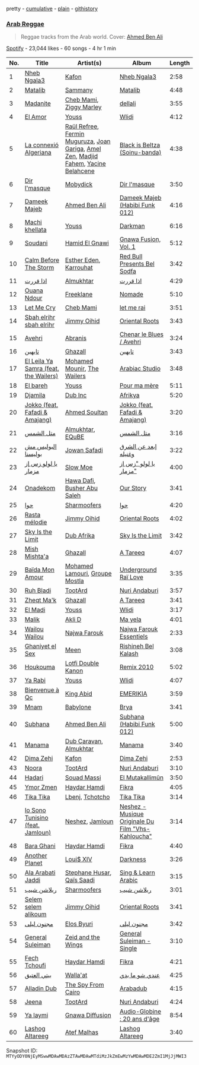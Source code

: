 pretty - [cumulative](/playlists/cumulative/37i9dQZF1DXdfYLmYuBPaf.md) - [plain](/playlists/plain/37i9dQZF1DXdfYLmYuBPaf) - [githistory](https://github.githistory.xyz/mackorone/spotify-playlist-archive/blob/main/playlists/plain/37i9dQZF1DXdfYLmYuBPaf)

### [Arab Reggae](https://open.spotify.com/playlist/37i9dQZF1DXdfYLmYuBPaf)

> Reggae tracks from the Arab world\. Cover: <a href="spotify:artist:6Gej8kFQeKbjY7dS9HXu1w">Ahmed Ben Ali</a>

[Spotify](https://open.spotify.com/user/spotify) - 23,044 likes - 60 songs - 4 hr 1 min

| No. | Title | Artist(s) | Album | Length |
|---|---|---|---|---|
| 1 | [Nheb Ngala3](https://open.spotify.com/track/1bEjblVlZYJP0TQ01r72wl) | [Kafon](https://open.spotify.com/artist/1g7CL458gLNv8UY3W2IFBw) | [Nheb Ngala3](https://open.spotify.com/album/4BqiAfIA7M0VDv9HosLXOX) | 2:58 |
| 2 | [Matalib](https://open.spotify.com/track/0chh0JBXHHvrOymWelevQM) | [Sammany](https://open.spotify.com/artist/4NyCG4OTfplfwyO65U7gY7) | [Matalib](https://open.spotify.com/album/4kyeAYBNCYeGHEa2CktKDx) | 4:48 |
| 3 | [Madanite](https://open.spotify.com/track/5FHoIbTVJnhagPgAZum1qi) | [Cheb Mami](https://open.spotify.com/artist/6vZXamchcIOKzC1c3Elp4J), [Ziggy Marley](https://open.spotify.com/artist/0o0rlxlC3ApLWsxFkUjMXc) | [dellali](https://open.spotify.com/album/1sUJo5AFoHomnM2ANQk28m) | 3:55 |
| 4 | [El Amor](https://open.spotify.com/track/6vtvViTUUXxoP9pEWrEwab) | [Youss](https://open.spotify.com/artist/102uYDhOmslO14gBBTpOz8) | [Wlidi](https://open.spotify.com/album/2DNiRSWUxaLKNAMIasxrai) | 4:12 |
| 5 | [La connexió Algeriana](https://open.spotify.com/track/3kVhxwsxfQZ4Y4ebMICYFp) | [Raül Refree](https://open.spotify.com/artist/5TPIp7TiaJOVn2sZ4s4JDy), [Fermin Muguruza](https://open.spotify.com/artist/3fJaSjkcJrLV5JYot02ckk), [Joan Gariga](https://open.spotify.com/artist/49s6tMcv1JKs76x9PiXxoU), [Amel Zen](https://open.spotify.com/artist/4sbx11FEm2X0rXIdrUKm9k), [Madjid Fahem](https://open.spotify.com/artist/4r2IfAxqQFZ3NFOa44wA4w), [Yacine Belahcene](https://open.spotify.com/artist/231j8owyOr4h1PNelSs9MD) | [Black is Beltza \(Soinu\-banda\)](https://open.spotify.com/album/55mpYFZNTBOYBy7fiIW3PE) | 4:38 |
| 6 | [Dir l'masque](https://open.spotify.com/track/12hnTtIHD7lZedD4Uzyc97) | [Mobydick](https://open.spotify.com/artist/1GJFMvl7YNCHPCFbIJfoXz) | [Dir l'masque](https://open.spotify.com/album/1GwXJZsUyZ2PWlIs1TFHtl) | 3:50 |
| 7 | [Dameek Majeb](https://open.spotify.com/track/5cdWjSCgLeBKBiEnmHOkO0) | [Ahmed Ben Ali](https://open.spotify.com/artist/6Gej8kFQeKbjY7dS9HXu1w) | [Dameek Majeb \(Habibi Funk 012\)](https://open.spotify.com/album/5tlK5RVjThB6u2SZlcadcw) | 4:16 |
| 8 | [Machi khellata](https://open.spotify.com/track/0xuuDsqREUa3YHuHiBtE3C) | [Youss](https://open.spotify.com/artist/102uYDhOmslO14gBBTpOz8) | [Darkman](https://open.spotify.com/album/7LCcMYEPw7470IOqjb420M) | 6:16 |
| 9 | [Soudani](https://open.spotify.com/track/4PH29GIlJAYrQse5wQ1fIV) | [Hamid El Gnawi](https://open.spotify.com/artist/4xLi9gEjLRTw3MdQYwrfYG) | [Gnawa Fusion, Vol\. 1](https://open.spotify.com/album/1KYi4Hx9USuRDd8Ruu2Rap) | 5:12 |
| 10 | [Calm Before The Storm](https://open.spotify.com/track/39A7pVt4KvMrO6FudUFZmG) | [Esther Eden](https://open.spotify.com/artist/51mIT66wqhRNMHACFzatPI), [Karrouhat](https://open.spotify.com/artist/1ca8evgff0ji6y6E1PmO6G) | [Red Bull Presents Bel Sodfa](https://open.spotify.com/album/4OHGHCRrdm9jfeJAzVlx1a) | 3:42 |
| 11 | [اذا قررت](https://open.spotify.com/track/2d86kCZ5D5cTGRF7LLu6XK) | [Almukhtar](https://open.spotify.com/artist/7ekEnaplxNFP0jh9hiyeM8) | [اذا قررت](https://open.spotify.com/album/2yC4Kg394XMZTfe1VVeRSZ) | 4:29 |
| 12 | [Ouana Ndour](https://open.spotify.com/track/4N0d89mk8wrYVK4WPT65vk) | [Freeklane](https://open.spotify.com/artist/5ZZqa1TXhFFGgFHuiXlsUg) | [Nomade](https://open.spotify.com/album/1xjB7sM1t4lpwxYwKQFncM) | 5:10 |
| 13 | [Let Me Cry](https://open.spotify.com/track/2dnGBx0b4Y4Un2NDHtolZE) | [Cheb Mami](https://open.spotify.com/artist/6vZXamchcIOKzC1c3Elp4J) | [let me rai](https://open.spotify.com/album/2ZjDMSjs84eCv6SVGvxExW) | 3:51 |
| 14 | [Sbah elrihr sbah elrihr](https://open.spotify.com/track/0F3RB07AAzK6PN1yZK7VJp) | [Jimmy Oihid](https://open.spotify.com/artist/1NCgkTTXC4rzdoh5xZPhAn) | [Oriental Roots](https://open.spotify.com/album/7EjIvFhQ0MFnDOneE274ZU) | 3:43 |
| 15 | [Avehri](https://open.spotify.com/track/2q9fd5R6sY9iQZ7dPd69D4) | [Abranis](https://open.spotify.com/artist/4vsPrCZRTr09LnO8S96xQ4) | [Chenar le Blues / Avehri](https://open.spotify.com/album/6HXKTWxoOEGVzoISrX1WqI) | 3:24 |
| 16 | [تايهين](https://open.spotify.com/track/5LkH32Zqyxtd8XYeOOm7Pz) | [Ghazall](https://open.spotify.com/artist/52ithxL8nGscRP6ocUO1SG) | [تايهين](https://open.spotify.com/album/3WoD2qqMCpXEe1hMPhF9M1) | 3:43 |
| 17 | [El Leila Ya Samra \(feat\. the Wailers\)](https://open.spotify.com/track/0O2dEW4oLg6pVAMEaVoHzH) | [Mohamed Mounir](https://open.spotify.com/artist/6hPNpOLunxxpXVwi696pYl), [The Wailers](https://open.spotify.com/artist/6uSKeCyQEhvPC2NODgiqFE) | [Arabiac Studio](https://open.spotify.com/album/6XYJcGLcLNuppc2PEyUTm2) | 3:48 |
| 18 | [El bareh](https://open.spotify.com/track/6rdb5eS8YUuBDd2e5zNtnR) | [Youss](https://open.spotify.com/artist/102uYDhOmslO14gBBTpOz8) | [Pour ma mère](https://open.spotify.com/album/632qvEq0QvNCZDPKYPBCWV) | 5:11 |
| 19 | [Djamila](https://open.spotify.com/track/3tocKFeTiUCvsdjRhOiwhK) | [Dub Inc](https://open.spotify.com/artist/0fSuChlRe8ZYtVFYDoG87U) | [Afrikya](https://open.spotify.com/album/4aJWs5R737UKZX0ulBGlOl) | 5:20 |
| 20 | [Jokko \(feat\. Fafadi & Amajang\)](https://open.spotify.com/track/1pX1TKYOE0SnEmCJrFq9Ve) | [Ahmed Soultan](https://open.spotify.com/artist/5kLIWnrvYVb3vpWRg825xC) | [Jokko \(feat\. Fafadi & Amajang\)](https://open.spotify.com/album/09sLgcifU89Wm2ZqJUWuwU) | 3:20 |
| 21 | [متل الشمس](https://open.spotify.com/track/0X3fSxclAF17qvAImgJyIj) | [Almukhtar](https://open.spotify.com/artist/7ekEnaplxNFP0jh9hiyeM8), [EQuBE](https://open.spotify.com/artist/1vKZWmYdp9BQAbtrX9ORuu) | [متل الشمس](https://open.spotify.com/album/5kMmvuaQDdn265GuIvswwF) | 3:16 |
| 22 | [البوليس مش بوليسنا](https://open.spotify.com/track/4vKaFSCHLVn4WvRHSPp9AO) | [Jowan Safadi](https://open.spotify.com/artist/58rk7WZCefjnDiaA15RzEs) | [إبعد عن الشرق وغنيله](https://open.spotify.com/album/6iMpF8ZtCQ7mZ2IG6WlCnX) | 3:22 |
| 23 | [يا لولو زس إز مزمار](https://open.spotify.com/track/2p0ldkKjG5b49U2MDf7YJk) | [Slow Moe](https://open.spotify.com/artist/5ws4gBwkGLUzjVxhvw4Kwd) | [يا لولو "زس إز مزمار"](https://open.spotify.com/album/5RBuRyu50dkXSyyHVpeSIx) | 4:00 |
| 24 | [Onadekom](https://open.spotify.com/track/2LW04piFtmhjdZiAwqi2HT) | [Hawa Dafi](https://open.spotify.com/artist/4TzzRCeUfXiorux2lCyjwb), [Busher Abu Saleh](https://open.spotify.com/artist/73SnvMACJeQnyLPTtEgIxX) | [Our Story](https://open.spotify.com/album/011ojQWZS2wFFCsrq1nBhQ) | 3:41 |
| 25 | [حوا](https://open.spotify.com/track/6REwNE1WsulU7hGP4lFHKU) | [Sharmoofers](https://open.spotify.com/artist/0qZ24TkLCHoE3ajCzGItJ1) | [حوا](https://open.spotify.com/album/1XTsj5TmscdQobqlqSQwq0) | 4:20 |
| 26 | [Rasta mélodie](https://open.spotify.com/track/2iMc56yj5RiQTSOUPWwuCA) | [Jimmy Oihid](https://open.spotify.com/artist/1NCgkTTXC4rzdoh5xZPhAn) | [Oriental Roots](https://open.spotify.com/album/7EjIvFhQ0MFnDOneE274ZU) | 4:02 |
| 27 | [Sky Is the Limit](https://open.spotify.com/track/5uxVUEUGkPChGLyL9qTuqt) | [Dub Afrika](https://open.spotify.com/artist/3Ygncis5SCdY1uk31LZam6) | [Sky Is the Limit](https://open.spotify.com/album/46UmPpN9g4z1zUkg4gp81f) | 3:42 |
| 28 | [Mish Mishta'a](https://open.spotify.com/track/5zSWm3BkuNRAY5jwh6mh8n) | [Ghazall](https://open.spotify.com/artist/52ithxL8nGscRP6ocUO1SG) | [A Tareeq](https://open.spotify.com/album/5sy5gs8QvcIyLKiK0Ikzu2) | 4:07 |
| 29 | [Baïda Mon Amour](https://open.spotify.com/track/2ZPTLSaw2sYYwZY0lMKD8d) | [Mohamed Lamouri](https://open.spotify.com/artist/2g3b73HYmDbTsmnHIyGOtA), [Groupe Mostla](https://open.spotify.com/artist/3TdZUvJSFzPHak9aoZm0OQ) | [Underground Raï Love](https://open.spotify.com/album/1REtKGSgxSmBtASqaozXhV) | 3:35 |
| 30 | [Ruh Bladi](https://open.spotify.com/track/3smQlUPp4ZZxcpQtYNZ7N6) | [TootArd](https://open.spotify.com/artist/7nSWA1659h0Vb1EyjJdSFV) | [Nuri Andaburi](https://open.spotify.com/album/2z9NRfIRM54Rp7b7IUOFDr) | 3:57 |
| 31 | [Zheqt Ma'k](https://open.spotify.com/track/4JU641COvRgmsLmU3PL3Aj) | [Ghazall](https://open.spotify.com/artist/52ithxL8nGscRP6ocUO1SG) | [A Tareeq](https://open.spotify.com/album/5sy5gs8QvcIyLKiK0Ikzu2) | 3:41 |
| 32 | [El Madi](https://open.spotify.com/track/18c1KobUApmSv1Hjuu5Zac) | [Youss](https://open.spotify.com/artist/102uYDhOmslO14gBBTpOz8) | [Wlidi](https://open.spotify.com/album/2DNiRSWUxaLKNAMIasxrai) | 3:17 |
| 33 | [Malik](https://open.spotify.com/track/4FPvXX8JdiZRCJNJBcT2cJ) | [Akli D](https://open.spotify.com/artist/4EOTURWj9mOPtfyjvSIvTG) | [Ma yela](https://open.spotify.com/album/0LJZkiu8pRJLoea8ERTFkf) | 4:01 |
| 34 | [Wailou Wailou](https://open.spotify.com/track/3RgksXVnjthMnLshINQfaw) | [Najwa Farouk](https://open.spotify.com/artist/0nGyyjulhM4IB5kNqyKvGq) | [Najwa Farouk Essentiels](https://open.spotify.com/album/7op66gekUCPSCRtX74E2cW) | 2:33 |
| 35 | [Ghaniyet el Sex](https://open.spotify.com/track/1sAtIlc4YMKKY3uVpAxS2m) | [Meen](https://open.spotify.com/artist/5n1aTk6a8DcuUKUXbmrUm6) | [Rishineh Bel Kalash](https://open.spotify.com/album/3RUEM2V8a5LGZpLGDdkKKt) | 3:08 |
| 36 | [Houkouma](https://open.spotify.com/track/0zRgwbETCZ9aUIRpgMoMzU) | [Lotfi Double Kanon](https://open.spotify.com/artist/6KqFUv5Sy8G5GJBfMJ1BQ4) | [Remix 2010](https://open.spotify.com/album/7lzevZHy14PcIlV94hqy8U) | 5:02 |
| 37 | [Ya Rabi](https://open.spotify.com/track/4e7bLSepWKZrjYu8N1p82c) | [Youss](https://open.spotify.com/artist/102uYDhOmslO14gBBTpOz8) | [Wlidi](https://open.spotify.com/album/2DNiRSWUxaLKNAMIasxrai) | 4:07 |
| 38 | [Bienvenue à Qc](https://open.spotify.com/track/7fs3Lr78JEanF4c4zfPp5D) | [King Abid](https://open.spotify.com/artist/4HrUvp3jnQVrTPm2Cx6r1b) | [EMERIKIA](https://open.spotify.com/album/7lPtabgLIsDjZKo6ZrHG2b) | 3:59 |
| 39 | [Mnam](https://open.spotify.com/track/2Sf3tqzeuPldmDH1hDgzd2) | [Babylone](https://open.spotify.com/artist/4sP2g2ixZhad5ZlxPirn8i) | [Brya](https://open.spotify.com/album/7wl8WPzTXuaewp6SeYGFXe) | 3:41 |
| 40 | [Subhana](https://open.spotify.com/track/6pVRs13wFVFyZrCgONzpAM) | [Ahmed Ben Ali](https://open.spotify.com/artist/6Gej8kFQeKbjY7dS9HXu1w) | [Subhana \(Habibi Funk 012\)](https://open.spotify.com/album/3siDndXTdBZqnO8mJiV3uY) | 5:00 |
| 41 | [Manama](https://open.spotify.com/track/3zOixogOi4v75PI7bkws2O) | [Dub Caravan](https://open.spotify.com/artist/7BhIlI9vRbaE1i1bYm81ZF), [Almukhtar](https://open.spotify.com/artist/7ekEnaplxNFP0jh9hiyeM8) | [Manama](https://open.spotify.com/album/3pnLlR5wQ08LWbyb93clqe) | 3:40 |
| 42 | [Dima Zehi](https://open.spotify.com/track/4WHGYUWiBgmwn0Bw2IyLJs) | [Kafon](https://open.spotify.com/artist/1g7CL458gLNv8UY3W2IFBw) | [Dima Zehi](https://open.spotify.com/album/0OoEvRIh666xcTW5NJ8OOE) | 2:53 |
| 43 | [Noora](https://open.spotify.com/track/6GoVvqQoJi8V3Y5HFPW7ka) | [TootArd](https://open.spotify.com/artist/7nSWA1659h0Vb1EyjJdSFV) | [Nuri Andaburi](https://open.spotify.com/album/2z9NRfIRM54Rp7b7IUOFDr) | 3:10 |
| 44 | [Hadari](https://open.spotify.com/track/5Cqvq0TJINqcWseUgjNde1) | [Souad Massi](https://open.spotify.com/artist/0oXFsuB6XBuDTsXJgplR7k) | [El Mutakallimûn](https://open.spotify.com/album/5iqydn2GwqvYMFyzUv2G22) | 3:50 |
| 45 | [Ymor Zmen](https://open.spotify.com/track/0IXWvrIUbFtCTTSQn9oZ0b) | [Haydar Hamdi](https://open.spotify.com/artist/20ZV4HCxM3dBlKTWIhZglN) | [Fikra](https://open.spotify.com/album/6m08yFBF4tijgdvwfJTVE3) | 4:05 |
| 46 | [Tika Tika](https://open.spotify.com/track/7cBLZYvbnaAKyN0O11i67D) | [Lbenj](https://open.spotify.com/artist/1H0D7p5aN8tGG8DPLt0Nbv), [Tchotcho](https://open.spotify.com/artist/3UG63kf0QuUZSTK15rJtkb) | [Tika Tika](https://open.spotify.com/album/1ogbmkyRQwWGGz99qT3NRQ) | 3:14 |
| 47 | [Io Sono Tunisino \(feat\. Jamloun\)](https://open.spotify.com/track/6u2bdvyZOKbkO01mvcDwks) | [Neshez](https://open.spotify.com/artist/0QvqvkYDw8YXk6A6HBODpq), [Jamloun](https://open.spotify.com/artist/1frFDCoeQDBLGVbVYfP10g) | [Neshez \- Musique Originale Du Film "Vhs\-Kahloucha"](https://open.spotify.com/album/62PBLl9jsv9ILgclz1c2SW) | 3:14 |
| 48 | [Bara Ghani](https://open.spotify.com/track/3VCObdLJBakzLgZPGRboI8) | [Haydar Hamdi](https://open.spotify.com/artist/20ZV4HCxM3dBlKTWIhZglN) | [Fikra](https://open.spotify.com/album/6m08yFBF4tijgdvwfJTVE3) | 4:40 |
| 49 | [Another Planet](https://open.spotify.com/track/7Ep1e9ytrTJvHQBAH0FEl9) | [Loui$ XIV](https://open.spotify.com/artist/4GopqQBVl1DWvqKRZe28Rq) | [Darkness](https://open.spotify.com/album/0biEHbaYequPLvH9lW2vCz) | 3:26 |
| 50 | [Ala Arabati Jaddi](https://open.spotify.com/track/03IuR9TW9GQEG8Z4e48yth) | [Stephane Husar](https://open.spotify.com/artist/4m6Gg5tLbuoiMNnEFOgtcK), [Qaïs Saadi](https://open.spotify.com/artist/6IDvorIo7wSVdLDIUUvQMR) | [Sing & Learn Arabic](https://open.spotify.com/album/1rCkwA10vL6FlxRbPANQqz) | 3:15 |
| 51 | [ريلاشن شيب](https://open.spotify.com/track/058DVtq2b8gDdlk5gOfXay) | [Sharmoofers](https://open.spotify.com/artist/0qZ24TkLCHoE3ajCzGItJ1) | [ريلاشن شيب](https://open.spotify.com/album/2tviHbUHM2uyqQQPPO9O8v) | 3:01 |
| 52 | [Selem selem alikoum](https://open.spotify.com/track/4FrN0UeXDXMMjwdVWZKG8M) | [Jimmy Oihid](https://open.spotify.com/artist/1NCgkTTXC4rzdoh5xZPhAn) | [Oriental Roots](https://open.spotify.com/album/7EjIvFhQ0MFnDOneE274ZU) | 3:41 |
| 53 | [مجنون ليلى](https://open.spotify.com/track/1SRRG1uvvZFI2rdW29jUZc) | [Elos Byuri](https://open.spotify.com/artist/2c0W9HOZvZnTALZrBhcuj6) | [مجنون ليلى](https://open.spotify.com/album/6agVMrWHlfvfdHjWVr9jAT) | 3:42 |
| 54 | [General Suleiman](https://open.spotify.com/track/72M5udVFetsH9Ga6i25no7) | [Zeid and the Wings](https://open.spotify.com/artist/262WKWZkp6ZpLUyxOVyPZi) | [General Suleiman \- Single](https://open.spotify.com/album/3v9aU2QPhQOcDQYt06WGmX) | 3:10 |
| 55 | [Fech Tchoufi](https://open.spotify.com/track/5LTuAtrv6O3ex7dvULOuA3) | [Haydar Hamdi](https://open.spotify.com/artist/20ZV4HCxM3dBlKTWIhZglN) | [Fikra](https://open.spotify.com/album/6m08yFBF4tijgdvwfJTVE3) | 4:21 |
| 56 | [بيتي العتيق](https://open.spotify.com/track/7zHLx1NIvAvrwfs89hKNvf) | [Walla'at](https://open.spotify.com/artist/1s4nBceqZ8lEO9BaL5YZGe) | [عندي شو ما بدي](https://open.spotify.com/album/6ARv46xQRJZsE5C78g4mFS) | 4:25 |
| 57 | [Alladin Dub](https://open.spotify.com/track/2nx1z24jfU0GlxZRla9ZG9) | [The Spy From Cairo](https://open.spotify.com/artist/36C73GYwgP8rqwCjUyswoS) | [Arabadub](https://open.spotify.com/album/1SV6bIoG7MNh0RyQZESMBE) | 4:15 |
| 58 | [Jeena](https://open.spotify.com/track/16RzfZHB5vfKfcXjY0brkN) | [TootArd](https://open.spotify.com/artist/7nSWA1659h0Vb1EyjJdSFV) | [Nuri Andaburi](https://open.spotify.com/album/2z9NRfIRM54Rp7b7IUOFDr) | 4:24 |
| 59 | [Ya laymi](https://open.spotify.com/track/6ikQHuDvuzgy9oReEn0liD) | [Gnawa Diffusion](https://open.spotify.com/artist/4s0srRj9YXjM8J0TK2QVzP) | [Audio\-Globine : 20 ans d'âge](https://open.spotify.com/album/5T6scDxONEFqRWIwz129WF) | 8:54 |
| 60 | [Lashog Altareeg](https://open.spotify.com/track/4A6i6Z0GPCCeY7npuXiEIr) | [Atef Malhas](https://open.spotify.com/artist/6gm05jmgIx3YvLtzl1GDas) | [Lashog Altareeg](https://open.spotify.com/album/6fVhr3f0XOtKdmMmjSauL7) | 3:40 |

Snapshot ID: `MTYyODY0NjEyMSwwMDAwMDAzZTAwMDAwMTdiMzJkZmEwMzYwMDAwMDE2ZmI1MjJjMWI3`
